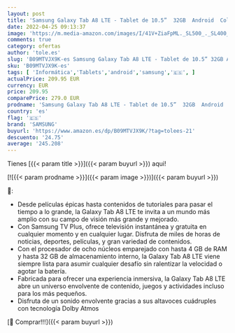```yaml
---
layout: post
title: 'Samsung Galaxy Tab A8 LTE - Tablet de 10.5”  32GB  Android  Color Gray  Versión Española '
date: 2022-04-25 09:13:37
image: 'https://m.media-amazon.com/images/I/41V+ZiaFpML._SL500_._SL400_.jpg'
comments: true
category: ofertas
author: 'tole.es'
slug: 'B09MTVJX9K-es Samsung Galaxy Tab A8 LTE - Tablet de 10.5” 32GB Android...'
sku: 'B09MTVJX9K-es'
tags: [ 'Informática','Tablets','android','samsung','🇪🇸', ]
actualPrice: 209.95 EUR
currency: EUR
price: 209.95
comparePrice: 279.0 EUR
prodname: 'Samsung Galaxy Tab A8 LTE - Tablet de 10.5”  32GB  Android  Color Gray  Versión Española '
country: 'es'
flag: '🇪🇸'
brand: 'SAMSUNG'
buyurl: 'https://www.amazon.es/dp/B09MTVJX9K/?tag=tolees-21'
descuento: '24.75'
average: '245.208'
---
```


Tienes [{{< param title >}}]({{< param buyurl >}}) aqui!

[![{{< param prodname >}}]({{< param image >}})]({{< param buyurl >}})

🔎:

- Desde películas épicas hasta contenidos de tutoriales para pasar el tiempo a lo grande, la Galaxy Tab A8 LTE te invita a un mundo más amplio con su campo de visión más grande y mejorado.
- Con Samsung TV Plus, ofrece televisión instantánea y gratuita en cualquier momento y en cualquier lugar. Disfruta de miles de horas de noticias, deportes, películas, y gran variedad de contenidos.
- Con el procesador de ocho núcleos emparejado con hasta 4 GB de RAM y hasta 32 GB de almacenamiento interno, la Galaxy Tab A8 LTE viene siempre lista para asumir cualquier desafío sin ralentizar la velocidad o agotar la batería.
- Fabricada para ofrecer una experiencia inmersiva, la Galaxy Tab A8 LTE abre un universo envolvente de contenido, juegos y actividades incluso para los más pequeños.
- Disfruta de un sonido envolvente gracias a sus altavoces cuádruples con tecnología Dolby Atmos

[🛒 Comprar!!!]({{< param buyurl >}})
